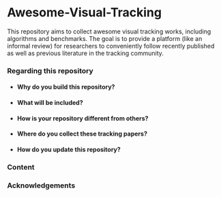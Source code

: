# Awesome-Visual-Tracking
This repository aims to collect awesome visual tracking works, including algorithms and benchmarks. The goal is to provide a platform (like an informal review) for researchers to conveniently follow recently published as well as previous literature in the tracking community.


### Regarding this repository

* #### Why do you build this repository?

* #### What will be included?

* #### How is your repository different from others?

* #### Where do you collect these tracking papers?

* #### How do you update this repository?



### Content



### Acknowledgements
